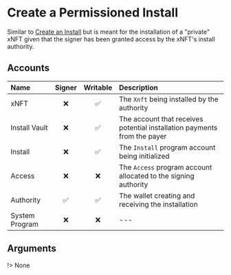 # Create a Permissioned Install

Similar to [Create an Install](#create-an-install) but is meant for the installation of a "private" xNFT given that the signer has been granted access by the xNFT's install authority.

## Accounts

| Name           | Signer | Writable | Description                                                              |
| :------------- | :----: | :------: | :----------------------------------------------------------------------- |
| xNFT           |   ❌    |    ✅     | The `Xnft` being installed by the authority                              |
| Install Vault  |   ❌    |    ✅     | The account that receives potential installation payments from the payer |
| Install        |   ❌    |    ✅     | The `Install` program account being initialized                          |
| Access         |   ❌    |    ❌     | The `Access` program account allocated to the signing authority          |
| Authority      |   ✅    |    ✅     | The wallet creating and receiving the installation                       |
| System Program |   ❌    |    ❌     | ---                                                                      |

## Arguments

!> None
